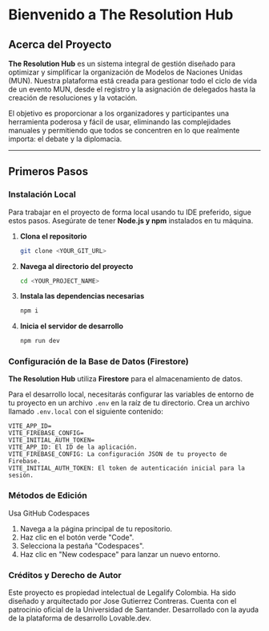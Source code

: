 # Bienvenido a The Resolution Hub

## Acerca del Proyecto

**The Resolution Hub** es un sistema integral de gestión diseñado para optimizar y simplificar la organización de Modelos de Naciones Unidas (MUN). Nuestra plataforma está creada para gestionar todo el ciclo de vida de un evento MUN, desde el registro y la asignación de delegados hasta la creación de resoluciones y la votación.

El objetivo es proporcionar a los organizadores y participantes una herramienta poderosa y fácil de usar, eliminando las complejidades manuales y permitiendo que todos se concentren en lo que realmente importa: el debate y la diplomacia.

---

## Primeros Pasos

### Instalación Local

Para trabajar en el proyecto de forma local usando tu IDE preferido, sigue estos pasos. Asegúrate de tener **Node.js y npm** instalados en tu máquina.

1.  **Clona el repositorio**

    ```sh
    git clone <YOUR_GIT_URL>
    ```

2.  **Navega al directorio del proyecto**

    ```sh
    cd <YOUR_PROJECT_NAME>
    ```

3.  **Instala las dependencias necesarias**

    ```sh
    npm i
    ```

4.  **Inicia el servidor de desarrollo**

    ```sh
    npm run dev
    ```

### Configuración de la Base de Datos (Firestore)

**The Resolution Hub** utiliza **Firestore** para el almacenamiento de datos.

Para el desarrollo local, necesitarás configurar las variables de entorno de tu proyecto en un archivo `.env` en la raíz de tu directorio. Crea un archivo llamado `.env.local` con el siguiente contenido:

```env
VITE_APP_ID=
VITE_FIREBASE_CONFIG=
VITE_INITIAL_AUTH_TOKEN=
VITE_APP_ID: El ID de la aplicación.
VITE_FIREBASE_CONFIG: La configuración JSON de tu proyecto de Firebase.
VITE_INITIAL_AUTH_TOKEN: El token de autenticación inicial para la sesión.
```

### Métodos de Edición
Usa GitHub Codespaces
1. Navega a la página principal de tu repositorio.
2. Haz clic en el botón verde "Code".
3. Selecciona la pestaña "Codespaces".
4. Haz clic en "New codespace" para lanzar un nuevo entorno.


### Créditos y Derecho de Autor
Este proyecto es propiedad intelectual de Legalify Colombia.
Ha sido diseñado y arquitectado por Jose Gutierrez Contreras.
Cuenta con el patrocinio oficial de la Universidad de Santander.
Desarrollado con la ayuda de la plataforma de desarrollo Lovable.dev.
